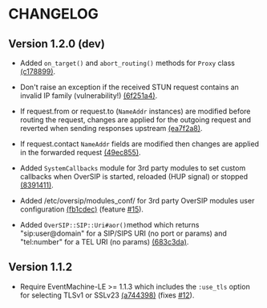 CHANGELOG
=========


Version 1.2.0 (dev)
-------------------

- Added `on_target()` and `abort_routing()` methods for `Proxy` class [(c178899)](https://github.com/versatica/OverSIP/commit/c9216872ccd43c3977b8816551f33d9d0c178899).

- Don't raise an exception if the received STUN request contains an invalid IP family (vulnerability!) [(6f251a4)](https://github.com/versatica/OverSIP/commit/7e54d1c89351e0517bc12d543e577dff46f251a4).

- If request.from or request.to (`NameAddr` instances) are modified before routing the request, changes are applied for the outgoing request and reverted when sending responses upstream [(ea7f2a8)](https://github.com/versatica/OverSIP/commit/f7eefd6d8e02d30e61fd219f4426e6e63ea7f2a8).

- If request.contact `NameAddr` fields are modified then changes are applied in the forwarded request [(49ec855)](https://github.com/versatica/OverSIP/commit/0f9d3ec9da96c51197535bcd5f0c65e5749ec855).

- Added `SystemCallbacks` module for 3rd party modules to set custom callbacks when OverSIP is started, reloaded (HUP signal) or stopped [(8391411)](https://github.com/versatica/OverSIP/commit/df1389eda22806dc48f6595cc3e6460c58391411).

- Added /etc/oversip/modules_conf/ for 3rd party OverSIP modules user configuration [(fb1cdec)](https://github.com/versatica/OverSIP/commit/0da18d477cbfce251fd8f004f1c6a2b22fb1cdec) (feature [#15](https://github.com/versatica/OverSIP/issues/15)).

- Added `OverSIP::SIP::Uri#aor()`method which returns "sip:user@domain" for a SIP/SIPS URI (no port or params) and "tel:number" for a TEL URI (no params) [(683c3da)](https://github.com/versatica/OverSIP/commit/9d310d6678ee79c47d17b5aab010a49b8683c3da).


Version 1.1.2
-------------

- Require EventMachine-LE >= 1.1.3 which includes the `:use_tls` option for selecting TLSv1 or SSLv23 [(a744398)](https://github.com/versatica/OverSIP/commit/d91d2e4899a777dd7dd101e83fe36a1bca744398) (fixes [#12](https://github.com/versatica/OverSIP/issues/12)).
